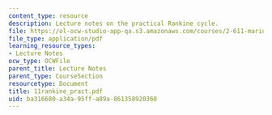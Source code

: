 ```yaml
---
content_type: resource
description: Lecture notes on the practical Rankine cycle.
file: https://ol-ocw-studio-app-qa.s3.amazonaws.com/courses/2-611-marine-power-and-propulsion-fall-2006/ba316680a34a95ffa89a861358920360_11rankine_pract.pdf
file_type: application/pdf
learning_resource_types:
- Lecture Notes
ocw_type: OCWFile
parent_title: Lecture Notes
parent_type: CourseSection
resourcetype: Document
title: 11rankine_pract.pdf
uid: ba316680-a34a-95ff-a89a-861358920360
---
```

